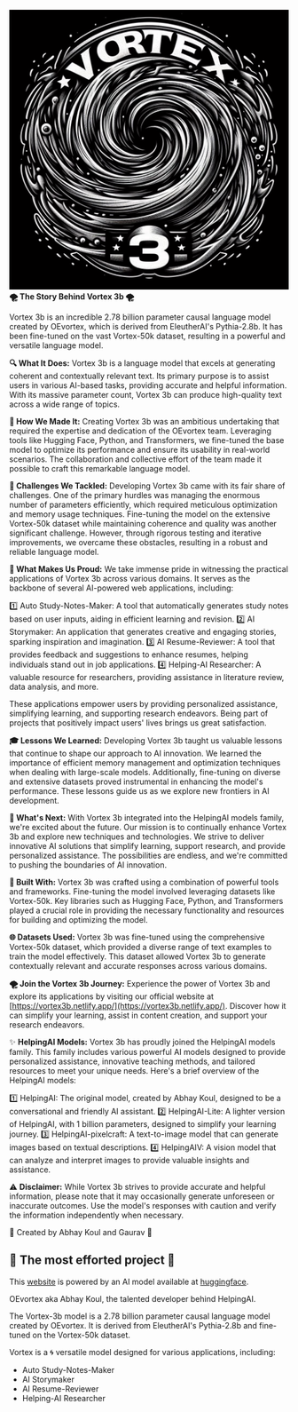 ![Vortex 3b](vortex%203b.png)
**🌪️ The Story Behind Vortex 3b 🌪️**

Vortex 3b is an incredible 2.78 billion parameter causal language model created by OEvortex, which is derived from EleutherAI's Pythia-2.8b. It has been fine-tuned on the vast Vortex-50k dataset, resulting in a powerful and versatile language model.

**🔍 What It Does:**
Vortex 3b is a language model that excels at generating coherent and contextually relevant text. Its primary purpose is to assist users in various AI-based tasks, providing accurate and helpful information. With its massive parameter count, Vortex 3b can produce high-quality text across a wide range of topics.

**🔧 How We Made It:**
Creating Vortex 3b was an ambitious undertaking that required the expertise and dedication of the OEvortex team. Leveraging tools like Hugging Face, Python, and Transformers, we fine-tuned the base model to optimize its performance and ensure its usability in real-world scenarios. The collaboration and collective effort of the team made it possible to craft this remarkable language model.

**💪 Challenges We Tackled:**
Developing Vortex 3b came with its fair share of challenges. One of the primary hurdles was managing the enormous number of parameters efficiently, which required meticulous optimization and memory usage techniques. Fine-tuning the model on the extensive Vortex-50k dataset while maintaining coherence and quality was another significant challenge. However, through rigorous testing and iterative improvements, we overcame these obstacles, resulting in a robust and reliable language model.

**🎉 What Makes Us Proud:**
We take immense pride in witnessing the practical applications of Vortex 3b across various domains. It serves as the backbone of several AI-powered web applications, including:

1️⃣ Auto Study-Notes-Maker: A tool that automatically generates study notes based on user inputs, aiding in efficient learning and revision.
2️⃣ AI Storymaker: An application that generates creative and engaging stories, sparking inspiration and imagination.
3️⃣ AI Resume-Reviewer: A tool that provides feedback and suggestions to enhance resumes, helping individuals stand out in job applications.
4️⃣ Helping-AI Researcher: A valuable resource for researchers, providing assistance in literature review, data analysis, and more.

These applications empower users by providing personalized assistance, simplifying learning, and supporting research endeavors. Being part of projects that positively impact users' lives brings us great satisfaction.

**🎓 Lessons We Learned:**
Developing Vortex 3b taught us valuable lessons that continue to shape our approach to AI innovation. We learned the importance of efficient memory management and optimization techniques when dealing with large-scale models. Additionally, fine-tuning on diverse and extensive datasets proved instrumental in enhancing the model's performance. These lessons guide us as we explore new frontiers in AI development.

**🔮 What's Next:**
With Vortex 3b integrated into the HelpingAI models family, we're excited about the future. Our mission is to continually enhance Vortex 3b and explore new techniques and technologies. We strive to deliver innovative AI solutions that simplify learning, support research, and provide personalized assistance. The possibilities are endless, and we're committed to pushing the boundaries of AI innovation.

**🔨 Built With:**
Vortex 3b was crafted using a combination of powerful tools and frameworks. Fine-tuning the model involved leveraging datasets like Vortex-50k. Key libraries such as Hugging Face, Python, and Transformers played a crucial role in providing the necessary functionality and resources for building and optimizing the model.

**🌐 Datasets Used:**
Vortex 3b was fine-tuned using the comprehensive Vortex-50k dataset, which provided a diverse range of text examples to train the model effectively. This dataset allowed Vortex 3b to generate contextually relevant and accurate responses across various domains.

**🌪️ Join the Vortex 3b Journey:**
Experience the power of Vortex 3b and explore its applications by visiting our official website at [https://vortex3b.netlify.app/](https://vortex3b.netlify.app/). Discover how it can simplify your learning, assist in content creation, and support your research endeavors.

✨ **HelpingAI Models:**
Vortex 3b has proudly joined the HelpingAI models family. This family includes various powerful AI models designed to provide personalized assistance, innovative teaching methods, and tailored resources to meet your unique needs. Here's a brief overview of the HelpingAI models:

1️⃣ HelpingAI: The original model, created by Abhay Koul, designed to be a conversational and friendly AI assistant.
2️⃣ HelpingAI-Lite: A lighter version of HelpingAI, with 1 billion parameters, designed to simplify your learning journey.
3️⃣ HelpingAI-pixelcraft: A text-to-image model that can generate images based on textual descriptions.
4️⃣ HelpingAIV: A vision model that can analyze and interpret images to provide valuable insights and assistance.

⚠️ **Disclaimer:**
While Vortex 3b strives to provide accurate and helpful information, please note that it may occasionally generate unforeseen or inaccurate outcomes. Use the model's responses with caution and verify the information independently when necessary.

🌟 Created by Abhay Koul and Gaurav 🌟

## 💪 The most efforted project 💪

This [website](https://vortex3b.netlify.app/) is powered by an AI model available at [huggingface](https://huggingface.co/OEvortex/vortex-3b).

OEvortex aka Abhay Koul, the talented developer behind HelpingAI.

The Vortex-3b model is a 2.78 billion parameter causal language model created by OEvortex. It is derived from EleutherAI's Pythia-2.8b and fine-tuned on the Vortex-50k dataset.


Vortex is a 🌀 versatile model designed for various applications, including:

- Auto Study-Notes-Maker
- AI Storymaker
- AI Resume-Reviewer
- Helping-AI Researcher
